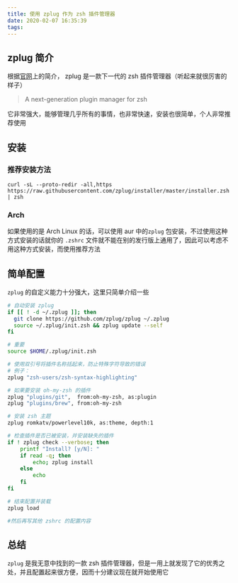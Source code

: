 ```yaml
---
title: 使用 zplug 作为 zsh 插件管理器
date: 2020-02-07 16:35:39
tags:
---
```



## zplug 简介

根据[官网](http://zplug.github.io)上的简介， zplug 是一款下一代的 zsh 插件管理器（听起来就很厉害的样子）

> A next-generation plugin manager for zsh

它非常强大，能够管理几乎所有的事情，也非常快速，安装也很简单，个人非常推荐使用

## 安装

### 推荐安装方法

```shell
curl -sL --proto-redir -all,https https://raw.githubusercontent.com/zplug/installer/master/installer.zsh | zsh
```

### Arch

如果使用的是 Arch Linux 的话，可以使用 aur 中的`zplug` 包安装，不过使用这种方式安装的话就你的 `.zshrc` 文件就不能在别的发行版上通用了，因此可以考虑不用这种方式安装，而使用推荐方法

## 简单配置

`zplug` 的自定义能力十分强大，这里只简单介绍一些

```bash
# 自动安装 zplug
if [[ ! -d ~/.zplug ]]; then
  git clone https://github.com/zplug/zplug ~/.zplug
  source ~/.zplug/init.zsh && zplug update --self
fi

# 重要
source $HOME/.zplug/init.zsh

# 使用双引号将插件名称括起来，防止特殊字符导致的错误
# 例子：
zplug "zsh-users/zsh-syntax-highlighting"

# 如果要安装 oh-my-zsh 的插件
zplug "plugins/git",  from:oh-my-zsh, as:plugin
zplug "plugins/brew", from:oh-my-zsh

# 安装 zsh 主题
zplug romkatv/powerlevel10k, as:theme, depth:1

# 检查插件是否已被安装，并安装缺失的插件
if ! zplug check --verbose; then
    printf "Install? [y/N]: "
    if read -q; then
        echo; zplug install
    else
        echo
    fi
fi

# 结束配置并装载
zplug load

#然后再写其他 zshrc 的配置内容

```

## 总结

`zplug` 是我无意中找到的一款 zsh 插件管理器，但是一用上就发现了它的优秀之处，并且配置起来很方便，因而十分建议现在就开始使用它

